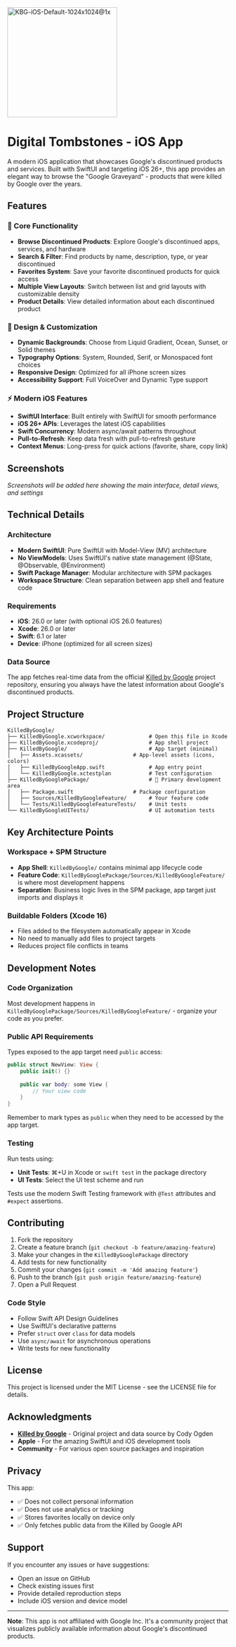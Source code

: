 
<img width="250" height="250" alt="KBG-iOS-Default-1024x1024@1x" src="https://github.com/user-attachments/assets/0fca32d0-64ff-4cf6-af10-d648fe084c1f" />


# Digital Tombstones - iOS App

A modern iOS application that showcases Google's discontinued products and services. Built with SwiftUI and targeting iOS 26+, this app provides an elegant way to browse the "Google Graveyard" - products that were killed by Google over the years.

## Features

### 📱 Core Functionality
- **Browse Discontinued Products**: Explore Google's discontinued apps, services, and hardware
- **Search & Filter**: Find products by name, description, type, or year discontinued
- **Favorites System**: Save your favorite discontinued products for quick access
- **Multiple View Layouts**: Switch between list and grid layouts with customizable density
- **Product Details**: View detailed information about each discontinued product

### 🎨 Design & Customization
- **Dynamic Backgrounds**: Choose from Liquid Gradient, Ocean, Sunset, or Solid themes
- **Typography Options**: System, Rounded, Serif, or Monospaced font choices
- **Responsive Design**: Optimized for all iPhone screen sizes
- **Accessibility Support**: Full VoiceOver and Dynamic Type support

### ⚡ Modern iOS Features
- **SwiftUI Interface**: Built entirely with SwiftUI for smooth performance
- **iOS 26+ APIs**: Leverages the latest iOS capabilities
- **Swift Concurrency**: Modern async/await patterns throughout
- **Pull-to-Refresh**: Keep data fresh with pull-to-refresh gesture
- **Context Menus**: Long-press for quick actions (favorite, share, copy link)

## Screenshots

*Screenshots will be added here showing the main interface, detail views, and settings*

## Technical Details

### Architecture
- **Modern SwiftUI**: Pure SwiftUI with Model-View (MV) architecture
- **No ViewModels**: Uses SwiftUI's native state management (@State, @Observable, @Environment)
- **Swift Package Manager**: Modular architecture with SPM packages
- **Workspace Structure**: Clean separation between app shell and feature code

### Requirements
- **iOS**: 26.0 or later (with optional iOS 26.0 features)
- **Xcode**: 26.0 or later
- **Swift**: 6.1 or later
- **Device**: iPhone (optimized for all screen sizes)

### Data Source
The app fetches real-time data from the official [Killed by Google](https://killedbygoogle.com) project repository, ensuring you always have the latest information about Google's discontinued products.

## Project Structure

```
KilledByGoogle/
├── KilledByGoogle.xcworkspace/              # Open this file in Xcode
├── KilledByGoogle.xcodeproj/                # App shell project
├── KilledByGoogle/                          # App target (minimal)
│   ├── Assets.xcassets/                # App-level assets (icons, colors)
│   ├── KilledByGoogleApp.swift              # App entry point
│   └── KilledByGoogle.xctestplan            # Test configuration
├── KilledByGooglePackage/                   # 🚀 Primary development area
│   ├── Package.swift                   # Package configuration
│   ├── Sources/KilledByGoogleFeature/       # Your feature code
│   └── Tests/KilledByGoogleFeatureTests/    # Unit tests
└── KilledByGoogleUITests/                   # UI automation tests
```

## Key Architecture Points

### Workspace + SPM Structure
- **App Shell**: `KilledByGoogle/` contains minimal app lifecycle code
- **Feature Code**: `KilledByGooglePackage/Sources/KilledByGoogleFeature/` is where most development happens
- **Separation**: Business logic lives in the SPM package, app target just imports and displays it

### Buildable Folders (Xcode 16)
- Files added to the filesystem automatically appear in Xcode
- No need to manually add files to project targets
- Reduces project file conflicts in teams

## Development Notes

### Code Organization
Most development happens in `KilledByGooglePackage/Sources/KilledByGoogleFeature/` - organize your code as you prefer.

### Public API Requirements
Types exposed to the app target need `public` access:
```swift
public struct NewView: View {
    public init() {}
    
    public var body: some View {
        // Your view code
    }
}
```

Remember to mark types as `public` when they need to be accessed by the app target.

### Testing

Run tests using:
- **Unit Tests**: ⌘+U in Xcode or `swift test` in the package directory
- **UI Tests**: Select the UI test scheme and run

Tests use the modern Swift Testing framework with `@Test` attributes and `#expect` assertions.

## Contributing

1. Fork the repository
2. Create a feature branch (`git checkout -b feature/amazing-feature`)
3. Make your changes in the `KilledByGooglePackage` directory
4. Add tests for new functionality
5. Commit your changes (`git commit -m 'Add amazing feature'`)
6. Push to the branch (`git push origin feature/amazing-feature`)
7. Open a Pull Request

### Code Style

- Follow Swift API Design Guidelines
- Use SwiftUI's declarative patterns
- Prefer `struct` over `class` for data models
- Use `async/await` for asynchronous operations
- Write tests for new functionality

## License

This project is licensed under the MIT License - see the LICENSE file for details.

## Acknowledgments

- **[Killed by Google](https://killedbygoogle.com)** - Original project and data source by Cody Ogden
- **Apple** - For the amazing SwiftUI and iOS development tools
- **Community** - For various open source packages and inspiration

## Privacy

This app:
- ✅ Does not collect personal information
- ✅ Does not use analytics or tracking
- ✅ Stores favorites locally on device only
- ✅ Only fetches public data from the Killed by Google API

## Support

If you encounter any issues or have suggestions:
- Open an issue on GitHub
- Check existing issues first
- Provide detailed reproduction steps
- Include iOS version and device model

---

**Note**: This app is not affiliated with Google Inc. It's a community project that visualizes publicly available information about Google's discontinued products.
